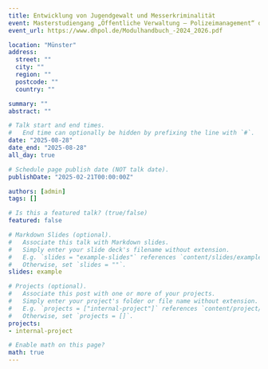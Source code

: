 ```yaml
---
title: Entwicklung von Jugendgewalt und Messerkriminalität
event: Masterstudiengang „Öffentliche Verwaltung – Polizeimanagement“ der Deutschen Hochschule der Poli-zei (DHPol)
event_url: https://www.dhpol.de/Modulhandbuch_-2024_2026.pdf

location: "Münster"
address:
  street: ""
  city: ""
  region: ""
  postcode: ""
  country: ""

summary: ""
abstract: ""

# Talk start and end times.
#   End time can optionally be hidden by prefixing the line with `#`.
date: "2025-08-28"
date_end: "2025-08-28"
all_day: true

# Schedule page publish date (NOT talk date).
publishDate: "2025-02-21T00:00:00Z"

authors: [admin]
tags: []

# Is this a featured talk? (true/false)
featured: false

# Markdown Slides (optional).
#   Associate this talk with Markdown slides.
#   Simply enter your slide deck's filename without extension.
#   E.g. `slides = "example-slides"` references `content/slides/example-slides.md`.
#   Otherwise, set `slides = ""`.
slides: example

# Projects (optional).
#   Associate this post with one or more of your projects.
#   Simply enter your project's folder or file name without extension.
#   E.g. `projects = ["internal-project"]` references `content/project/deep-learning/index.md`.
#   Otherwise, set `projects = []`.
projects:
- internal-project

# Enable math on this page?
math: true
---
```

